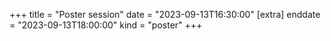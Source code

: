 +++
title = "Poster session"
date = "2023-09-13T16:30:00"
[extra]
enddate = "2023-09-13T18:00:00"
kind = "poster"
+++
